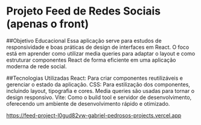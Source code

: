 # Projeto Feed de Redes Sociais (apenas o front)

##Objetivo Educacional
Essa aplicação serve para estudos de responsividade e boas práticas de design de interfaces em React. O foco está em aprender como utilizar media queries para adaptar o layout e como estruturar componentes React de forma eficiente em uma aplicação moderna de rede social.

##Tecnologias Utilizadas
React: Para criar componentes reutilizáveis e gerenciar o estado da aplicação.
CSS: Para estilização dos componentes, incluindo layout, tipografia e cores. Media queries são usadas para tornar o design responsivo.
Vite: Como o build tool e servidor de desenvolvimento, oferecendo um ambiente de desenvolvimento rápido e otimizado.

https://feed-project-l0gud82vw-gabriel-pedrosos-projects.vercel.app
